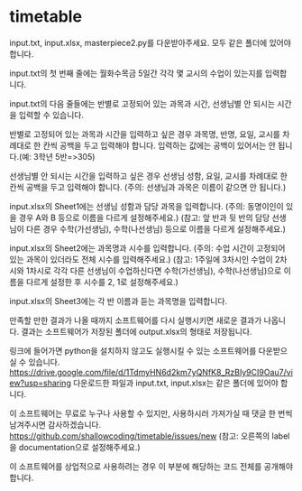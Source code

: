 # timetable
input.txt, input.xlsx, masterpiece2.py를 다운받아주세요. 모두 같은 폴더에 있어야 합니다.

input.txt의 첫 번째 줄에는 월화수목금 5일간 각각 몇 교시의 수업이 있는지를 입력합니다.

input.txt의 다음 줄들에는 반별로 고정되어 있는 과목과 시간, 선생님별 안 되시는 시간을 입력할 수 있습니다.

반별로 고정되어 있는 과목과 시간을 입력하고 싶은 경우 과목명, 반명, 요일, 교시를 차례대로 한 칸씩 공백을 두고 입력해야 합니다. 입력하는 값에는 공백이 있어서는 안 됩니다.(예: 3학년 5반=>305)

선생님별 안 되시는 시간을 입력하고 싶은 경우 선생님 성함, 요일, 교시를 차례대로 한 칸씩 공백을 두고 입력해야 합니다.
(주의: 선생님과 과목은 이름이 같으면 안 됩니다.)

input.xlsx의 Sheet1에는 선생님 성함과 담당 과목을 입력합니다.
(주의: 동명이인이 있을 경우 A와 B 등으로 이름을 다르게 설정해주세요.)
(참고: 앞 반과 뒷 반의 담당 선생님이 다른 경우 수학(가선생님), 수학(나선생님) 등으로 이름을 다르게 설정해주세요.)

input.xlsx의 Sheet2에는 과목명과 시수를 입력합니다.
(주의: 수업 시간이 고정되어 있는 과목이 있더라도 전체 시수를 입력해주세요.)
(참고: 1주일에 3차시인 수업이 2차시와 1차시로 각각 다른 선생님이 수업하신다면 수학(가선생님), 수학(나선생님)으로 이름을 다르게 설정한 후 시수를 2, 1로 설정해주세요.)

input.xlsx의 Sheet3에는 각 반 이름과 듣는 과목명을 입력합니다.

만족할 만한 결과가 나올 때까지 소프트웨어를 다시 실행시키면 새로운 결과가 나옵니다.
결과는 소프트웨어가 저장된 폴더에 output.xlsx의 형태로 저장됩니다.

링크에 들어가면 python을 설치하지 않고도 실행시킬 수 있는 소프트웨어를 다운받으실 수 있습니다.
https://drive.google.com/file/d/1TdmyHN6d2km7yQNfK8_RzBIy9CI9Oau7/view?usp=sharing
다운로드한 파일과 input.txt, input.xlsx는 같은 폴더에 있어야 합니다.

이 소프트웨어는 무료로 누구나 사용할 수 있지만, 사용하시러 가져가실 때 댓글 한 번씩 남겨주시면 감사하겠습니다.
https://github.com/shallowcoding/timetable/issues/new
(참고: 오른쪽의 label을 documentation으로 설정해주세요.)

이 소프트웨어를 상업적으로 사용하려는 경우 이 부분에 해당하는 코드 전체를 공개해야 합니다.
